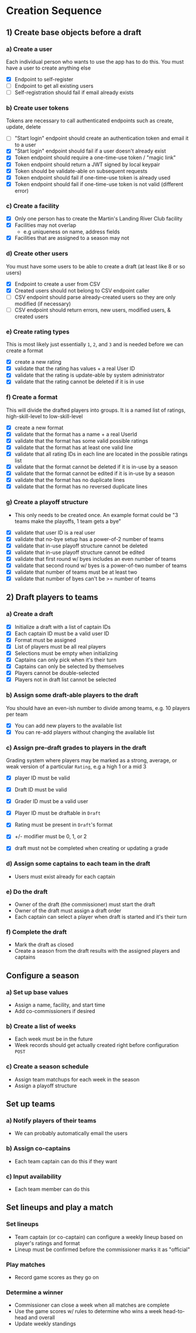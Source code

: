# Creation Sequence

## 1) Create base objects before a draft

### a) Create a user
Each individual person who wants to use the app has to do this.
You must have a user to create anything else

 - [x] Endpoint to self-register
 - [ ] Endpoint to get all existing users
 - [ ] Self-registration should fail if email already exists

### b) Create user tokens
Tokens are necessary to call authenticated endpoints such as create, update, delete
 - [ ] "Start login" endpoint should create an authentication token and email it to a user
 - [x] "Start login" endpoint should fail if a user doesn't already exist
 - [x] Token endpoint should require a one-time-use token / "magic link"
 - [x] Token endpoint should return a JWT signed by local keypair
 - [x] Token should be validate-able on subsequent requests
 - [x] Token endpoint should fail if one-time-use token is already used
 - [x] Token endpoint should fail if one-time-use token is not valid (different error)

### c) Create a facility
 - [x] Only one person has to create the Martin's Landing River Club facility
 - [x] Facilities may not overlap
   - e.g uniqueness on name, address fields
 - [x] Facilities that are assigned to a season may not 

### d) Create other users
You must have some users to be able to create a draft (at least like 8 or so users)
 - [x] Endpoint to create a user from CSV
 - [x] Created users should not belong to CSV endpoint caller
 - [ ] CSV endpoint should parse already-created users so they are only modified (if necessary)
 - [ ] CSV endpoint should return errors, new users, modified users, & created users

### e) Create rating types
This is most likely just essentially `1`, `2`, and `3` and is needed before we can create a format
- [x] create a new rating
- [x] validate that the rating has values + a real User ID
- [x] validate that the rating is update-able by system administrator
- [x] validate that the rating cannot be deleted if it is in use

### f) Create a format
This will divide the drafted players into groups. It is a named list of ratings, high-skill-level to low-skill-level
- [x] create a new format
- [x] validate that the format has a name + a real UserId
- [x] validate that the format has some valid possible ratings
- [x] validate that the format has at least one valid line
- [x] validate that all rating IDs in each line are located in the possible ratings list
- [x] validate that the format cannot be deleted if it is in-use by a season
- [x] validate that the format cannot be edited if it is in-use by a season
- [x] validate that the format has no duplicate lines 
- [x] validate that the format has no reversed duplicate lines

### g) Create a playoff structure

- This only needs to be created once. An example format could be "3 teams make the playoffs, 1 team gets a bye"
- [x] validate that user ID is a real user
- [x] validate that no-bye setup has a power-of-2 number of teams
- [x] validate that in-use playoff structure cannot be deleted
- [x] validate that in-use playoff structure cannot be edited
- [x] validate that first round w/ byes includes an even number of teams
- [x] validate that second round w/ byes is a power-of-two number of teams
- [x] validate that number of teams must be at least two
- [x] validate that number of byes can't be >= number of teams

## 2) Draft players to teams

### a) Create a draft
- [x] Initialize a draft with a list of captain IDs
- [x] Each captain ID must be a valid user ID
- [x] Format must be assigned
- [x] List of players must be all real players
- [x] Selections must be empty when initializing
- [x] Captains can only pick when it's their turn
- [x] Captains can only be selected by themselves
- [x] Players cannot be double-selected
- [x] Players not in draft list cannot be selected

### b) Assign some draft-able players to the draft
You should have an even-ish number to divide among teams, e.g. 10 players per team
- [x] You can add new players to the available list
- [x] You can re-add players without changing the available list

### c) Assign pre-draft grades to players in the draft
Grading system where players may be marked as a strong, average, or weak version
of a particular `Rating`, e.g a high 1 or a mid 3

- [x] player ID must be valid
- [x] Draft ID must be valid
- [x] Grader ID must be a valid user
- [x] Player ID must be draftable in `Draft`
- [x] Rating must be present in `Draft`'s format
- [x] +/- modifier must be 0, 1, or 2
- [x] draft must not be completed when creating or updating a grade


### d) Assign some captains to each team in the draft

- Users must exist already for each captain

### e) Do the draft

- Owner of the draft (the commissioner) must start the draft
- Owner of the draft must assign a draft order
- Each captain can select a player when draft is started and it's their turn

### f) Complete the draft

- Mark the draft as closed
- Create a season from the draft results with the assigned players and captains

## Configure a season

### a) Set up base values

- Assign a name, facility, and start time
- Add co-commissioners if desired

### b) Create a list of weeks

- Each week must be in the future
- Week records should get actually created right before configuration `POST`

### c) Create a season schedule

- Assign team matchups for each week in the season
- Assign a playoff structure

## Set up teams
### a) Notify players of their teams 
- We can probably automatically email the users
### b) Assign co-captains
- Each team captain can do this if they want
### c) Input availability
- Each team member can do this

## Set lineups and play a match
### Set lineups
- Team captain (or co-captain) can configure a weekly lineup based on player's ratings and format
- Lineup must be confirmed before the commissioner marks it as "official"
### Play matches
- Record game scores as they go on
### Determine a winner
- Commissioner can close a week when all matches are complete
- Use the game scores w/ rules to determine who wins a week head-to-head and overall
- Update weekly standings
